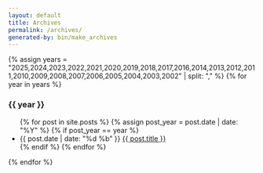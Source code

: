 ```yaml
---
layout: default
title: Archives
permalink: /archives/
generated-by: bin/make_archives
---
```

{% assign years = "2025,2024,2023,2022,2021,2020,2019,2018,2017,2016,2014,2013,2012,2011,2010,2009,2008,2007,2006,2005,2004,2003,2002" | split: "," %}
{% for year in years %}
  <h3 class="archive_year" id="archive_year_{{year}}">{{ year }}</h3>
  <ul class="year_list" id="year_list_{{year}}">
    {% for post in site.posts %}
      {% assign post_year = post.date | date: "%Y" %}
      {% if post_year == year %}
        <li class="year_item">
          <span class="post-meta">{{ post.date | date: "%d %b" }}</span>
          <a class="archive_item" href="{{ post.url }}">{{ post.title }}</a>
        </li>
      {% endif %}
    {% endfor %}
  </ul>
{% endfor %}
